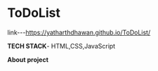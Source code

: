 
# ToDoList

link---https://yatharthdhawan.github.io/ToDoList/

**TECH STACK**- HTML,CSS,JavaScript

**About project**
<!-- -I have made a todolist using  HTML,CSS,JavaScript in which i have appended the li (or the to do items) with the help of JS. Moreover, i have added features like - checking the task, deletion of task.  -->
<!-- -With the help of the concept of object creation i have created object **task** which has id, boolean(true/false for completed or not) and text attached to it. -->
<!-- -Added event listener to the input box as well as event listener to detect click on the whole document for deleting/checking/adding the task. -->


